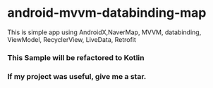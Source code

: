 # android-mvvm-databinding-map
This is simple app using AndroidX,NaverMap, MVVM, databinding, ViewModel, RecyclerView, LiveData, Retrofit

### This Sample will be refactored to Kotlin

### If my project was useful, give me a star.
